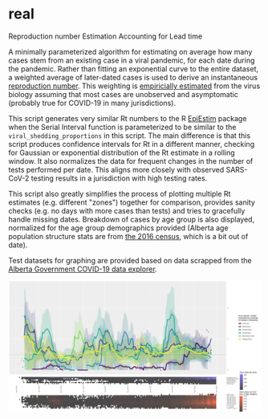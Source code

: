 # real
Reproduction number Estimation Accounting for Lead time

A minimally parameterized algorithm for estimating on average how many cases stem from an existing case in a viral pandemic, for each date during the pandemic. Rather than fitting an exponential curve to the entire dataset, a weighted average of later-dated cases is used to derive an instantaneous [reproduction number](https://en.wikipedia.org/wiki/Basic_reproduction_number#Effective_reproduction_number). This weighting is [empiricially estimated](https://www.medrxiv.org/content/10.1101/2020.10.21.20217042v1) from the virus biology assuming that most cases are unobserved and asymptomatic (probably true for COVID-19 in many jurisdictions).

This script generates very similar Rt numbers to the R [EpiEstim](https://cran.r-project.org/web/packages/EpiEstim/index.html) package when the Serial Interval function is parameterized to be similar to the ```viral_shedding_proportions``` in this script. The main difference is that this script produces confidence intervals for Rt in a different manner, checking for Gaussian or exponential distribution of the Rt estimate in a rolling window. It also normalizes the data for frequent changes in the number of tests performed per date. This aligns more closely with observed SARS-CoV-2 testing results in a jurisdiction with high testing rates.

This script also greatly simplifies the process of plotting multiple Rt estimates (e.g. different "zones") together for comparison, provides sanity checks (e.g. no days with more cases than tests) and tries to gracefully handle missing dates. Breakdown of cases by age group is also displayed, normalized for the age group demographics provided (Alberta age population structure stats are from [the 2016 census](https://www12.statcan.gc.ca/census-recensement/2016/dp-pd/prof/details/Page.cfm?Lang=E&Geo1=PR&Code1=48&Geo2=&Code2=&Data=Count&SearchText=Alberta&SearchType=Begins&SearchPR=01&B1=All&GeoLevel=PR&GeoCode=48), which is a bit out of date).

Test datasets for graphing are provided based on data scrapped from the [Alberta Government COVID-19 data explorer](https://www.alberta.ca/stats/covid-19-alberta-statistics.htm).

![Alberta zones SARS-CoV-2 data graph](/Alberta_Zones.png)
